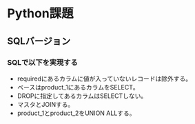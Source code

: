 # Python課題
## SQLバージョン
### SQLで以下を実現する
- requiredにあるカラムに値が入っていないレコードは除外する。
- ベースはproduct_1にあるカラムをSELECT。
- DROPに指定してあるカラムはSELECTしない。
- マスタとJOINする。
- product_1とproduct_2をUNION ALLする。
